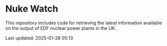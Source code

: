 # Nuke Watch

This repository includes code for retrieving the latest information available on the output of EDF nuclear power plants in the UK.

Last updated: 2025-01-28 05:13